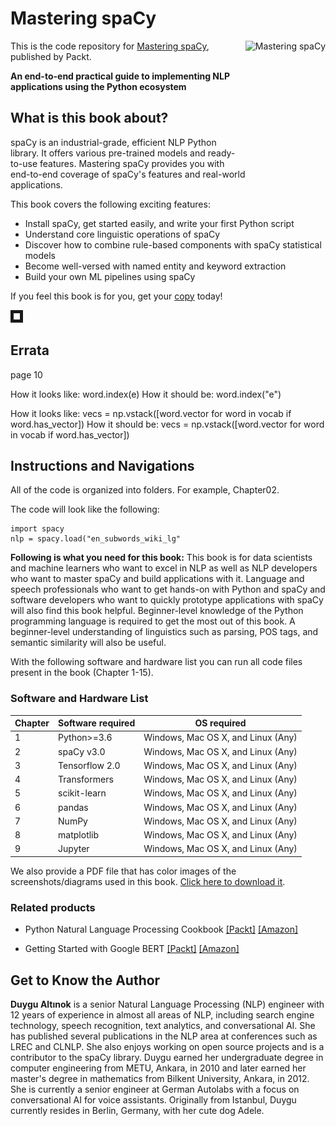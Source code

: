 # Mastering spaCy

<a href="https://www.packtpub.com/product/mastering-spacy/9781800563353"><img src="https://static.packt-cdn.com/products/9781800563353/cover/smaller" alt="Mastering spaCy" height="256px" align="right"></a>

This is the code repository for [Mastering spaCy](https://www.packtpub.com/product/mastering-spacy/9781800563353), published by Packt.

**An end-to-end practical guide to implementing NLP applications using the Python ecosystem**

## What is this book about?
spaCy is an industrial-grade, efficient NLP Python library. It offers various pre-trained models and ready-to-use features. Mastering spaCy provides you with end-to-end coverage of spaCy's features and real-world applications.

This book covers the following exciting features: 
* Install spaCy, get started easily, and write your first Python script
* Understand core linguistic operations of spaCy
* Discover how to combine rule-based components with spaCy statistical models
* Become well-versed with named entity and keyword extraction
* Build your own ML pipelines using spaCy

If you feel this book is for you, get your [copy](https://www.amazon.com/dp/1800563353) today!

<a href="https://www.packtpub.com/?utm_source=github&utm_medium=banner&utm_campaign=GitHubBanner"><img src="https://raw.githubusercontent.com/PacktPublishing/GitHub/master/GitHub.png" 
alt="https://www.packtpub.com/" border="5" /></a>

## Errata

page 10

How it looks like: word.index(e)
How it should be: word.index("e")

How it looks like: vecs = np.vstack([word.vector for word in vocab if word.has_vector])
How it should be: vecs = np.vstack([word.vector for word in vocab if word.has_vector])



## Instructions and Navigations
All of the code is organized into folders. For example, Chapter02.

The code will look like the following:
```
import spacy
nlp = spacy.load("en_subwords_wiki_lg"
```

**Following is what you need for this book:**
This book is for data scientists and machine learners who want to excel in NLP as well as NLP developers who want to master spaCy and build applications with it. Language and speech professionals who want to get hands-on with Python and spaCy and software developers who want to quickly prototype applications with spaCy will also find this book helpful. Beginner-level knowledge of the Python programming language is required to get the most out of this book. A beginner-level understanding of linguistics such as parsing, POS tags, and semantic similarity will also be useful.

With the following software and hardware list you can run all code files present in the book (Chapter 1-15).

### Software and Hardware List

| Chapter  | Software required                   | OS required                        |
| -------- | ------------------------------------| -----------------------------------|
| 1        | Python>=3.6                    | Windows, Mac OS X, and Linux (Any) |
| 2        | spaCy v3.0            | Windows, Mac OS X, and Linux (Any) |
| 3        | Tensorflow 2.0           | Windows, Mac OS X, and Linux (Any) |
| 4        | Transformers            | Windows, Mac OS X, and Linux (Any) |
| 5        | scikit-learn          | Windows, Mac OS X, and Linux (Any) |
| 6        | pandas            | Windows, Mac OS X, and Linux (Any) |
| 7        | NumPy            | Windows, Mac OS X, and Linux (Any) |
| 8        | matplotlib           | Windows, Mac OS X, and Linux (Any) |
| 9        | Jupyter            | Windows, Mac OS X, and Linux (Any) |


We also provide a PDF file that has color images of the screenshots/diagrams used in this book. [Click here to download it]( https://static.packt-cdn.com/downloads/9781800563353_ColorImages.pdf).


### Related products <Other books you may enjoy>
* Python Natural Language Processing Cookbook [[Packt]](https://www.packtpub.com/product/python-natural-language-processing-cookbook/9781838987312) [[Amazon]](https://www.amazon.com/dp/1838987312)

* Getting Started with Google BERT [[Packt]](https://www.packtpub.com/product/getting-started-with-google-bert/9781838821593) [[Amazon]](https://www.amazon.com/dp/1838821597)

## Get to Know the Author
**Duygu Altınok**
is a senior Natural Language Processing (NLP) engineer with 12 years of experience in almost all areas of NLP, including search engine technology, speech recognition, text analytics, and conversational AI. She has published several publications in the NLP area at conferences such as LREC and CLNLP. She also enjoys working on open source projects and is a contributor to the spaCy library. Duygu earned her undergraduate degree in computer engineering from METU, Ankara, in 2010 and later earned her master's degree in mathematics from Bilkent University, Ankara, in 2012. She is currently a senior engineer at German Autolabs with a focus on conversational AI for voice assistants. Originally from Istanbul, Duygu currently resides in Berlin, Germany, with her cute dog Adele.


